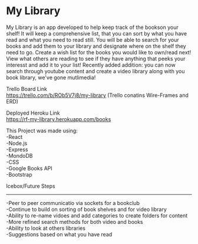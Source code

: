 # My Library

My Library is an app developed to help keep track of the bookson your shelf! It will keep a comprehensive list, that you can sort by what you have read and what you need to read still. You will be able to search for your books and add them to your library and designate where on the shelf they need to go. Create a wish list for the books you would like to own/read next! View what others are reading to see if they have anything that peeks your interesst and add it to your list! Recently added addition: you can now search through youtube content and create a video library along with you book library, we've gone mutlimedia!

Trello Board Link<br>
https://trello.com/b/ROb5V7j8/my-library
(Trello conatins Wire-Frames and ERD)

Deployed Heroku Link<br>
https://rf-my-library.herokuapp.com/books

This Project was made using:
<br>
-React<br>
-Node.js<br>
-Express<br>
-MondoDB<br>
-CSS<br>
-Google Books API<br>
-Bootstrap<br>


Icebox/Future Steps
<hr>
-Peer to peer communicatio via sockets for a bookclub <br>
-Continue to build on sorting of book shelves and for video library<br>
-Ability to re-name vidoes and add categories to create folders for content<br>
-More refined search methods for both video and books<br>
-Ability to look at others libraries<br>
-Suggestions based on what you have read<br>
